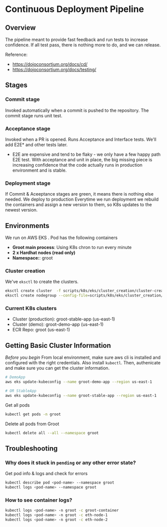 # Continuous Deployment Pipeline

## Overview

The pipeline meant to provide fast feedback and run tests to increase confidence. If all test pass, there is nothing more to do, and we can release.

Reference: 
- https://dojoconsortium.org/docs/cd/
- https://dojoconsortium.org/docs/testing/

## Stages

### Commit stage

Invoked automatically when a commit is pushed to the repository. The commit stage runs unit test.

### Acceptance stage

Invoked when a PR is opened. Runs Acceptance and Interface tests.
We'll add E2E* and other tests later.

* E2E are expensive and tend to be flaky - we only have a few happy path E2E test. With acceptance and unit in place, the big missing piece is increasing confidence that the code actually runs in production environment and is stable.

### Deployment stage

If Commit & Aceeptance stages are green, it means there is nothing else needed. We deploy to production
Everytime we run deployment we rebuild the containers and assign a new version to them, so K8s updates to the newest version.

## Environments

We run on AWS EKS . Pod has the following containers
- **Groot main process**: Using K8s chron to run every minute
- **2 x Hardhat nodes (read only)**
- **Namespace:**: groot


### Cluster creation
We've `eksctl` to create the clusters. 

```bash
eksctl create cluster  -f scripts/k8s/eks/cluster_creation/cluster-creation.yaml
eksctl create nodegroup --config-file=scripts/k8s/eks/cluster_creation/node-creation.yaml
```

### Current K8s clusters
- Cluster (production): groot-stable-app (us-east-1)
- Cluster (demo): groot-demo-app (us-east-1)
- ECR Repo: groot (us-east-1)

## Getting Basic Cluster Information

_*Before you begin*_
From local environment, make sure aws cli is installed and configured with the right credentials. Also install `kubectl`.
Then, authenicate and make sure you can get the cluster information.

```bash
# DemoApp
aws eks update-kubeconfig --name groot-demo-app --region us-east-1
```
```bash
# OR StableApp
aws eks update-kubeconfig --name groot-stable-app --region us-east-1
```

Get all pods
```bash
kubectl get pods -n groot
```

Delete  all pods from Groot
```bash
kubectl delete all --all --namespace groot
```

## Troubleshooting

### Why does it stuck in `pending` or any other error state?

Get pod info & logs and check for errors
```bash
kubectl describe pod <pod-name> --namespace groot
kubectl logs <pod-name> --namespace groot
```

### How to see container logs?

```bash
kubectl logs <pod-name> -n groot -c groot-container
kubectl logs <pod-name> -n groot -c eth-node-1
kubectl logs <pod-name> -n groot -c eth-node-2
```